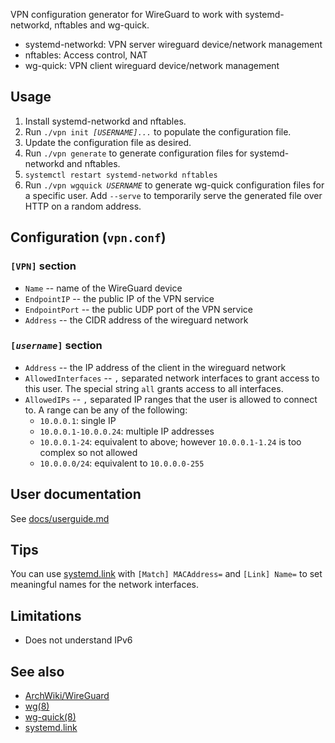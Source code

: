 VPN configuration generator for WireGuard to work with systemd-networkd, nftables and wg-quick.

* systemd-networkd: VPN server wireguard device/network management
* nftables: Access control, NAT
* wg-quick: VPN client wireguard device/network management

## Usage

1.  Install systemd-networkd and nftables.
2.  Run <code>./vpn init <i>[USERNAME]...</i></code> to populate the configuration file.
3.  Update the configuration file as desired.
4.  Run `./vpn generate` to generate configuration files for systemd-networkd and nftables.
5.  `systemctl restart systemd-networkd nftables`
6.  Run <code>./vpn wgquick <i>USERNAME</i></code> to generate wg-quick configuration files for a specific user.
    Add `--serve` to temporarily serve the generated file over HTTP on a random address.

## Configuration (`vpn.conf`)

### `[VPN]` section

*   `Name` -- name of the WireGuard device
*   `EndpointIP` -- the public IP of the VPN service
*   `EndpointPort` -- the public UDP port of the VPN service
*   `Address` -- the CIDR address of the wireguard network

### <code>[<i>username</i>]</code> section

*   `Address` -- the IP address of the client in the wireguard network
*   `AllowedInterfaces` -- `,` separated network interfaces to grant access to this user.
    The special string `all` grants access to all interfaces.
*   `AllowedIPs` -- `,` separated IP ranges that the user is allowed to connect to. A range can be
    any of the following:
    *   `10.0.0.1`: single IP
    *   `10.0.0.1-10.0.0.24`: multiple IP addresses
    *   `10.0.0.1-24`: equivalent to above; however `10.0.0.1-1.24` is too complex so not allowed
    *   `10.0.0.0/24`: equivalent to `10.0.0.0-255`

## User documentation

See [docs/userguide.md]

## Tips

You can use [systemd.link] with `[Match] MACAddress=` and `[Link] Name=`
to set meaningful names for the network interfaces.

## Limitations

*   Does not understand IPv6

## See also

*   [ArchWiki/WireGuard](https://wiki.archlinux.org/index.php/WireGuard)
*   [wg(8)](https://git.zx2c4.com/wireguard-tools/about/src/man/wg.8)
*   [wg-quick(8)](https://git.zx2c4.com/wireguard-tools/about/src/man/wg-quick.8)
*   [systemd.link]

[systemd.link]: https://www.freedesktop.org/software/systemd/man/systemd.link.html
[docs/userguide.md]: docs/userguide.md
